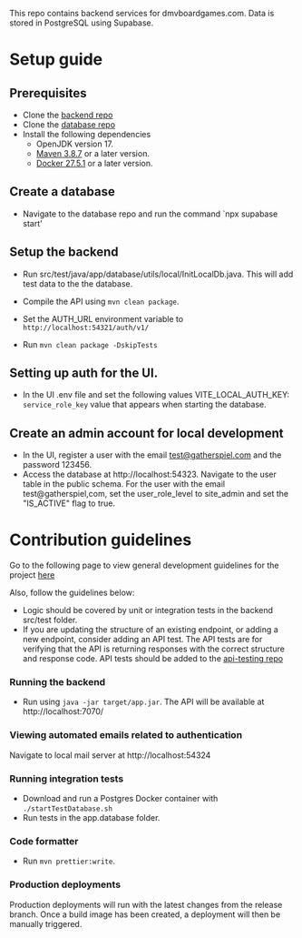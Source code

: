 This repo contains backend services for dmvboardgames.com. Data is stored in PostgreSQL using Supabase.

# Setup guide

## Prerequisites
- Clone the [backend repo](https://github.com/gatherspiel/backend)
- Clone the [database repo](https://github.com/gatherspiel/database)
- Install the following dependencies
  - OpenJDK version 17.
  - [Maven 3.8.7](https://maven.apache.org/install.html) or a later version.
  - [Docker 27.5.1](https://docs.docker.com/engine/install/) or a later version. 

## Create a database

- Navigate to the database repo and run the command `npx supabase start'

## Setup the backend
- Run src/test/java/app/database/utils/local/InitLocalDb.java. This will add test data to the the database.

- Compile the API using `mvn clean package`. 
- Set the AUTH_URL environment variable to `http://localhost:54321/auth/v1/`
- Run `mvn clean package -DskipTests`

## Setting up auth for the UI.
- In the UI .env file and set the following values
    VITE_LOCAL_AUTH_KEY: `service_role_key` value that appears when starting the database.
  
## Create an admin account for local development

- In the UI, register a user with the email test@gatherspiel.com and the password 123456.
- Access the database at http://localhost:54323. Navigate to the user table in the public schema. For the user with the email test@gatherspiel,com,
  set the user_role_level to site_admin and set the "IS_ACTIVE" flag to true.

# Contribution guidelines

Go to the following page to view general development guidelines for the project [here](https://github.com/gatherspiel/.github/blob/main/profile/README.md)

Also, follow the guidelines below:

- Logic should be covered by unit or integration tests in the backend src/test folder.
- If you are updating the structure of an existing endpoint, or adding a new endpoint, consider adding an API test. The API tests are for verifying that the API is returning responses with the correct structure and response code. API tests should be added to the [api-testing repo](https://github.com/Create-Third-Places/api-testing)

### Running the backend
- Run using `java -jar target/app.jar`. The API will be available at http://localhost:7070/
  
### Viewing automated emails related to authentication

Navigate to local mail server at http://localhost:54324

### Running integration tests

- Download and run a Postgres Docker container with `./startTestDatabase.sh`
- Run tests in the app.database folder.
  
### Code formatter

- Run `mvn prettier:write`.

### Production deployments

Production deployments will run with the latest changes from the release branch. Once a build image has been created, a deployment will then be manually triggered.
